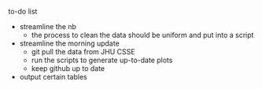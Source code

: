 to-do list 

- streamline the nb
    - the process to clean the data should be uniform and put into a script
- streamline the morning update
    - git pull the data from JHU CSSE
    - run the scripts to generate up-to-date plots
    - keep github up to date
- output certain tables
